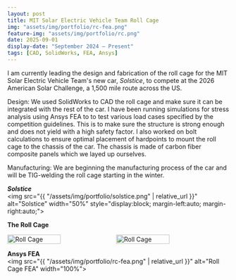 ```yaml
---
layout: post
title: MIT Solar Electric Vehicle Team Roll Cage
img: "assets/img/portfolio/rc-fea.png"
feature-img: "assets/img/portfolio/rc.png"
date: 2025-09-01
display-date: "September 2024 – Present"
tags: [CAD, SolidWorks, FEA, Ansys]
---
```


I am currently leading the design and fabrication of the roll cage for the MIT Solar Electric Vehicle Team's new car, _Solstice_, to compete at the 2026 American Solar Challenge, a 1,500 mile route across the US. 

Design: 
We used SolidWorks to CAD the roll cage and make sure it can be integrated with the rest of the car.
I have been running simulations for stress analysis using Ansys FEA to to test various load cases specified by the competition guidelines. This is to make sure the structure is strong enough and does not yield with a high safety factor. 
I also worked on bolt calculations to ensure optimal placement of hardpoints to mount the roll cage to the chassis of the car. The chassis is made of carbon fiber composite panels which we layed up ourselves. 

Manufacturing:
We are beginning the manufacturing process of the car and will be TIG-welding the roll cage starting in the winter.

**_Solstice_**  
<img src="{{ "/assets/img/portfolio/solstice.png" | relative_url }}"
     alt="Solstice"
     width="50%"
     style="display:block; margin-left:auto; margin-right:auto;">
     
**The Roll Cage**  
<div style="display: flex;">
    <img src="{{ "/assets/img/portfolio/rc.png" | relative_url }}" alt="Roll Cage" style="width: 49%;">
    <img src="{{ "/assets/img/portfolio/solstice-inside.png" | relative_url }}" alt="Roll Cage" style="width: 49%;">
</div>


**Ansys FEA**  
<img src="{{ "/assets/img/portfolio/rc-fea.png" | relative_url }}" alt="Roll Cage FEA" width="100%">
